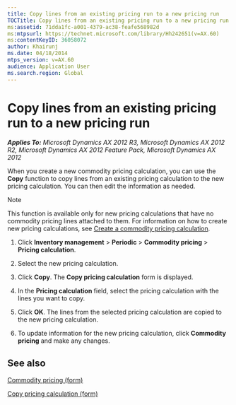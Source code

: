 ```yaml
---
title: Copy lines from an existing pricing run to a new pricing run
TOCTitle: Copy lines from an existing pricing run to a new pricing run
ms:assetid: 71dda1fc-a001-4379-ac38-feafe568982d
ms:mtpsurl: https://technet.microsoft.com/library/Hh242651(v=AX.60)
ms:contentKeyID: 36058072
author: Khairunj
ms.date: 04/18/2014
mtps_version: v=AX.60
audience: Application User
ms.search.region: Global
---
```


# Copy lines from an existing pricing run to a new pricing run 


_**Applies To:** Microsoft Dynamics AX 2012 R3, Microsoft Dynamics AX 2012 R2, Microsoft Dynamics AX 2012 Feature Pack, Microsoft Dynamics AX 2012_

When you create a new commodity pricing calculation, you can use the **Copy** function to copy lines from an existing pricing calculation to the new pricing calculation. You can then edit the information as needed.


> [!NOTE]
> <P>This function is available only for new pricing calculations that have no commodity pricing lines attached to them. For information on how to create new pricing calculations, see <A href="create-a-commodity-pricing-calculation.md">Create a commodity pricing calculation</A>.</P>



1.  Click **Inventory management** \> **Periodic** \> **Commodity pricing** \> **Pricing calculation**.

2.  Select the new pricing calculation.

3.  Click **Copy**. The **Copy pricing calculation** form is displayed.

4.  In the **Pricing calculation** field, select the pricing calculation with the lines you want to copy.

5.  Click **OK**. The lines from the selected pricing calculation are copied to the new pricing calculation.

6.  To update information for the new pricing calculation, click **Commodity pricing** and make any changes.

## See also

[Commodity pricing (form)](https://technet.microsoft.com/library/hh242855\(v=ax.60\))

[Copy pricing calculation (form)](https://technet.microsoft.com/library/hh209501\(v=ax.60\))

  


